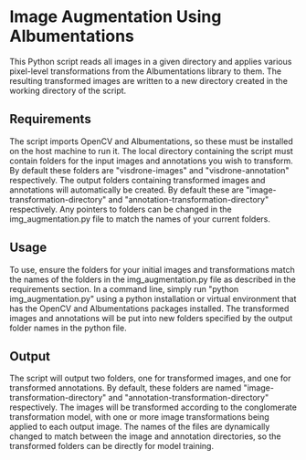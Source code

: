 # Image Augmentation Using Albumentations
This Python script reads all images in a given directory and applies various pixel-level transformations from the Albumentations library to them. The resulting transformed images are written to a new directory created in the working directory of the script.

## Requirements
The script imports OpenCV and Albumentations, so these must be installed on the host machine to run it. The local directory containing the script must contain folders for the input images and annotations you wish to transform. By default these folders are "visdrone-images" and "visdrone-annotation" respectively. The output folders containing transformed images and annotations will automatically be created. By default these are "image-transformation-directory" and "annotation-transformation-directory" respectively. Any pointers to folders can be changed in the img_augmentation.py file to match the names of your current folders.

## Usage
To use, ensure the folders for your initial images and transformations match the names of the folders in the img_augmentation.py file as described in the requirements section. In a command line, simply run "python img_augmentation.py" using a python installation or virtual environment that has the OpenCV and Albumentations packages installed. The transformed images and annotations will be put into new folders specified by the output folder names in the python file.

## Output
The script will output two folders, one for transformed images, and one for transformed annotations. By default, these folders are named "image-transformation-directory" and "annotation-transformation-directory" respectively. The images will be transformed according to the conglomerate transformation model, with one or more image transformations being applied to each output image. The names of the files are dynamically changed to match between the image and annotation directories, so the transformed folders can be directly for model training.
